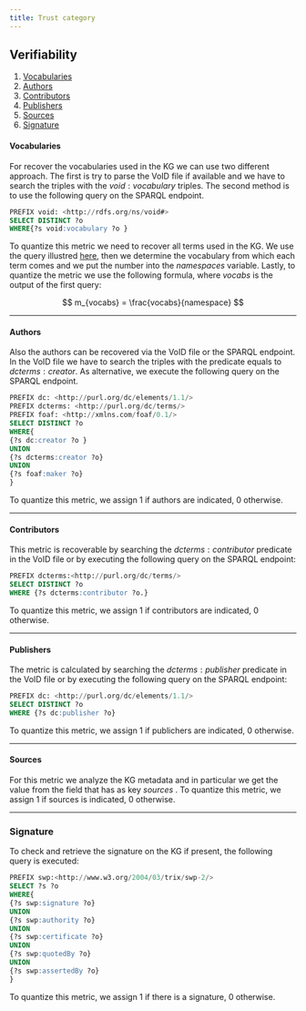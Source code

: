 ```yaml
---
title: Trust category
---
```


## Verifiability
1. [Vocabularies](#vocabularies)
2. [Authors](#authors)
3. [Contributors](#contributors)
4. [Publishers](#publishers)
5. [Sources](#sources)
6. [Signature](#signature)

#### **Vocabularies**
For recover the vocabularies used in the KG we can use two different approach. The first is try to parse the VoID file if available and we have to search the triples with the $void:vocabulary$ triples. The second method is to use the following query on the SPARQL endpoint.

```sql
PREFIX void: <http://rdfs.org/ns/void#>
SELECT DISTINCT ?o
WHERE{?s void:vocabulary ?o }
```
To quantize this metric we need to recover all terms used in the KG. We use the query illustred [here](./representational_consistency.md#reuse-of-terms), then we determine the vocabulary from which each term comes and we put the number into the $namespaces$ variable. Lastly, to quantize the metric we use the following formula, where $vocabs$ is the output of the first query:

$$
m_{vocabs} = \frac{vocabs}{namespace}
$$

---

#### **Authors**
Also the authors can be recovered via the VoID file or the SPARQL endpoint. In the VoID file we have to search the triples with the predicate equals to $dcterms:creator$. As alternative, we execute the following query on the SPARQL endpoint.

```sql
PREFIX dc: <http://purl.org/dc/elements/1.1/>
PREFIX dcterms: <http://purl.org/dc/terms/>
PREFIX foaf: <http://xmlns.com/foaf/0.1/>
SELECT DISTINCT ?o
WHERE{
{?s dc:creator ?o }
UNION
{?s dcterms:creator ?o}
UNION
{?s foaf:maker ?o}
}
```
To quantize this metric, we assign 1 if authors are indicated, 0 otherwise.

---

#### **Contributors**
This metric is recoverable by searching the $dcterms:contributor$ predicate in the VoID file or by executing the following query on the SPARQL endpoint:

```sql
PREFIX dcterms:<http://purl.org/dc/terms/>
SELECT DISTINCT ?o
WHERE {?s dcterms:contributor ?o.}
```
To quantize this metric, we assign 1 if contributors are indicated, 0 otherwise.

---

#### **Publishers**
The metric is calculated by searching the $dcterms:publisher$ predicate in the VoID file or by executing the following query on the SPARQL endpoint:

```sql
PREFIX dc: <http://purl.org/dc/elements/1.1/>
SELECT DISTINCT ?o
WHERE {?s dc:publisher ?o}
```
To quantize this metric, we assign 1 if publichers are indicated, 0 otherwise.

---

#### **Sources**
For this metric we analyze the KG metadata and in particular we get the value from the field that has as key $sources$ .
To quantize this metric, we assign 1 if sources is indicated, 0 otherwise.

---

### **Signature**
To check and retrieve the signature on the KG if present, the following query is executed:

```sql
PREFIX swp:<http://www.w3.org/2004/03/trix/swp-2/>
SELECT ?s ?o
WHERE{
{?s swp:signature ?o}
UNION
{?s swp:authority ?o}
UNION
{?s swp:certificate ?o}
UNION
{?s swp:quotedBy ?o}
UNION
{?s swp:assertedBy ?o}
}
```
To quantize this metric, we assign 1 if there is a signature, 0 otherwise.